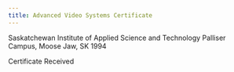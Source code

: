 ```yaml
---
title: Advanced Video Systems Certificate
---
```

Saskatchewan Institute of Applied Science and Technology Palliser Campus, Moose Jaw, SK 1994  
  
Certificate Received  